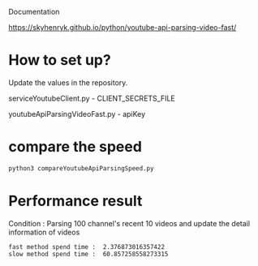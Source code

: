 Documentation

https://skyhenryk.github.io/python/youtube-api-parsing-video-fast/


# How to set up?

Update the values in the repository.

serviceYoutubeClient.py - CLIENT_SECRETS_FILE

youtubeApiParsingVideoFast.py - apiKey

# compare the speed

```python
python3 compareYoutubeApiParsingSpeed.py
```

# Performance result

Condition : Parsing 100 channel's recent 10 videos and update the detail information of videos

```text
fast method spend time :  2.376873016357422
slow method spend time :  60.857258558273315
```